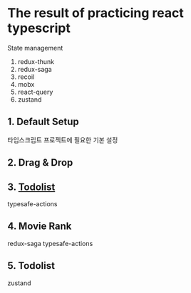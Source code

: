 # The result of practicing react typescript

State management
1. redux-thunk
2. redux-saga
3. recoil
4. mobx
5. react-query
6. zustand

## 1. Default Setup
타입스크립트 프로젝트에 필요한 기본 설정
## 2. Drag & Drop

## 3. [Todolist](https://github.com/Agratos/react-typescript-toy-project/tree/main/drag-drop)
typesafe-actions

## 4. Movie Rank
redux-saga typesafe-actions

## 5. Todolist
zustand
